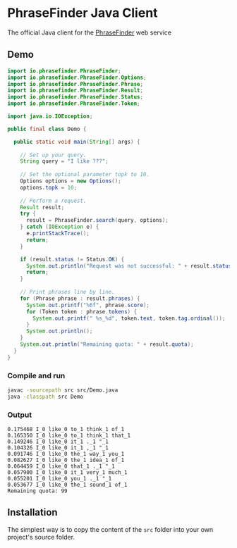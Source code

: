 # PhraseFinder Java Client

The official Java client for the [PhraseFinder](http://phrasefinder.io) web service

## Demo

```java
import io.phrasefinder.PhraseFinder;
import io.phrasefinder.PhraseFinder.Options;
import io.phrasefinder.PhraseFinder.Phrase;
import io.phrasefinder.PhraseFinder.Result;
import io.phrasefinder.PhraseFinder.Status;
import io.phrasefinder.PhraseFinder.Token;

import java.io.IOException;

public final class Demo {

  public static void main(String[] args) {
    
    // Set up your query.
    String query = "I like ???";
    
    // Set the optional parameter topk to 10.
    Options options = new Options();
    options.topk = 10;
    
    // Perform a request.
    Result result;
    try {
      result = PhraseFinder.search(query, options);
    } catch (IOException e) {
      e.printStackTrace();
      return;
    }

    if (result.status != Status.OK) {
      System.out.println("Request was not successful: " + result.status);
      return;
    }
    
    // Print phrases line by line.
    for (Phrase phrase : result.phrases) {
      System.out.printf("%6f", phrase.score);
      for (Token token : phrase.tokens) {
        System.out.printf(" %s_%d", token.text, token.tag.ordinal());
      }
      System.out.println();
    }
    System.out.println("Remaining quota: " + result.quota);
  }
}
```

### Compile and run

```sh
javac -sourcepath src src/Demo.java
java -classpath src Demo
```

### Output

```
0.175468 I_0 like_0 to_1 think_1 of_1
0.165350 I_0 like_0 to_1 think_1 that_1
0.149246 I_0 like_0 it_1 ._1 "_1
0.104326 I_0 like_0 it_1 ,_1 "_1
0.091746 I_0 like_0 the_1 way_1 you_1
0.082627 I_0 like_0 the_1 idea_1 of_1
0.064459 I_0 like_0 that_1 ._1 "_1
0.057900 I_0 like_0 it_1 very_1 much_1
0.055201 I_0 like_0 you_1 ._1 "_1
0.053677 I_0 like_0 the_1 sound_1 of_1
Remaining quota: 99
```

## Installation

The simplest way is to copy the content of the `src` folder into your own
project's source folder.

